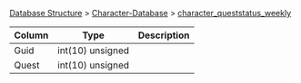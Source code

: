 [Database Structure](Database-Structure) > [Character-Database](Character-Database) > [character_queststatus_weekly](character_queststatus_weekly)

Column | Type | Description
--- | --- | ---
Guid | int(10) unsigned | 
Quest | int(10) unsigned | 
